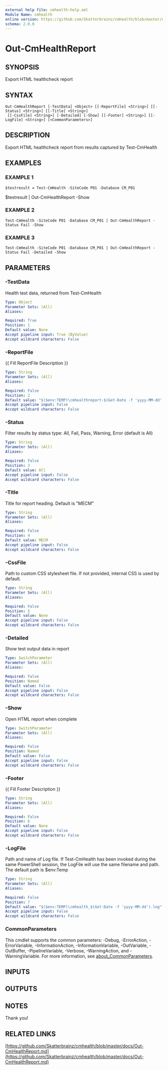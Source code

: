 ```yaml
---
external help file: cmhealth-help.xml
Module Name: cmhealth
online version: https://github.com/Skatterbrainz/cmhealth/blob/master/docs/Out-CmHealthReport.md
schema: 2.0.0
---
```


# Out-CmHealthReport

## SYNOPSIS
Export HTML healthcheck report

## SYNTAX

```
Out-CmHealthReport [-TestData] <Object> [[-ReportFile] <String>] [[-Status] <String>] [[-Title] <String>]
 [[-CssFile] <String>] [-Detailed] [-Show] [[-Footer] <String>] [[-LogFile] <String>] [<CommonParameters>]
```

## DESCRIPTION
Export HTML healthcheck report from results captured by Test-CmHealth

## EXAMPLES

### EXAMPLE 1
```
$testresult = Test-CmHealth -SiteCode P01 -Database CM_P01
```

$testresult | Out-CmHealthReport -Show

### EXAMPLE 2
```
Test-CmHealth -SiteCode P01 -Database CM_P01 | Out-CmHealthReport -Status Fail -Show
```

### EXAMPLE 3
```
Test-CmHealth -SiteCode P01 -Database CM_P01 | Out-CmHealthReport -Status Fail -Detailed -Show
```

## PARAMETERS

### -TestData
Health test data, returned from Test-CmHealth

```yaml
Type: Object
Parameter Sets: (All)
Aliases:

Required: True
Position: 1
Default value: None
Accept pipeline input: True (ByValue)
Accept wildcard characters: False
```

### -ReportFile
{{ Fill ReportFile Description }}

```yaml
Type: String
Parameter Sets: (All)
Aliases:

Required: False
Position: 2
Default value: "$($env:TEMP)\cmhealthreport-$(Get-Date -f 'yyyy-MM-dd').htm"
Accept pipeline input: False
Accept wildcard characters: False
```

### -Status
Filter results by status type: All, Fail, Pass, Warning, Error (default is All)

```yaml
Type: String
Parameter Sets: (All)
Aliases:

Required: False
Position: 3
Default value: All
Accept pipeline input: False
Accept wildcard characters: False
```

### -Title
Title for report heading.
Default is "MECM"

```yaml
Type: String
Parameter Sets: (All)
Aliases:

Required: False
Position: 4
Default value: MECM
Accept pipeline input: False
Accept wildcard characters: False
```

### -CssFile
Path to custom CSS stylesheet file.
If not provided, internal CSS is used by default.

```yaml
Type: String
Parameter Sets: (All)
Aliases:

Required: False
Position: 5
Default value: None
Accept pipeline input: False
Accept wildcard characters: False
```

### -Detailed
Show test output data in report

```yaml
Type: SwitchParameter
Parameter Sets: (All)
Aliases:

Required: False
Position: Named
Default value: False
Accept pipeline input: False
Accept wildcard characters: False
```

### -Show
Open HTML report when complete

```yaml
Type: SwitchParameter
Parameter Sets: (All)
Aliases:

Required: False
Position: Named
Default value: False
Accept pipeline input: False
Accept wildcard characters: False
```

### -Footer
{{ Fill Footer Description }}

```yaml
Type: String
Parameter Sets: (All)
Aliases:

Required: False
Position: 6
Default value: None
Accept pipeline input: False
Accept wildcard characters: False
```

### -LogFile
Path and name of Log file.
If Test-CmHealth has been invoked during the same PowerShell 
session, the LogFile will use the same filename and path.
The default path is $env:Temp

```yaml
Type: String
Parameter Sets: (All)
Aliases:

Required: False
Position: 7
Default value: "$($env:TEMP)\cmhealth_$(Get-Date -f 'yyyy-MM-dd').log"
Accept pipeline input: False
Accept wildcard characters: False
```

### CommonParameters
This cmdlet supports the common parameters: -Debug, -ErrorAction, -ErrorVariable, -InformationAction, -InformationVariable, -OutVariable, -OutBuffer, -PipelineVariable, -Verbose, -WarningAction, and -WarningVariable. For more information, see [about_CommonParameters](http://go.microsoft.com/fwlink/?LinkID=113216).

## INPUTS

## OUTPUTS

## NOTES
Thank you!

## RELATED LINKS

[https://github.com/Skatterbrainz/cmhealth/blob/master/docs/Out-CmHealthReport.md](https://github.com/Skatterbrainz/cmhealth/blob/master/docs/Out-CmHealthReport.md)


